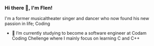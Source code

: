### Hi there 👋, I'm Flen!

I'm a former musicaltheater singer and dancer who now found his new passion in life; Coding
- 🌱 I’m currently studying to become a software engineer at Codam Coding Chellenge where I mainly focus on learning C and C++


<!--
**fhuisman/fhuisman** is a ✨ _special_ ✨ repository because its `README.md` (this file) appears on your GitHub profile.

Here are some ideas to get you started:

- 🔭 I’m currently working on ...
- 🌱 I’m currently learning ...
- 👯 I’m looking to collaborate on ...
- 🤔 I’m looking for help with ...
- 💬 Ask me about ...
- 📫 How to reach me: ...
- 😄 Pronouns: ...
- ⚡ Fun fact: ...
-->
